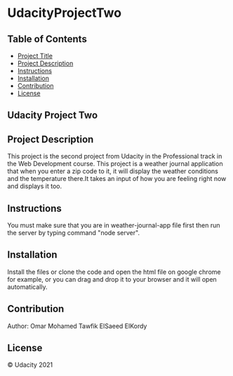 # UdacityProjectTwo
## Table of Contents

- [Project Title](#Udacity-Project-Two)
- [Project Description](#project-description)
- [Instructions](#instructions)
- [Installation](#installation)
- [Contribution](#contribution)
- [License](#license)

## Udacity Project Two

## Project Description

This project is the second project from Udacity in the Professional track in the Web Development course. This project is a weather journal application that when you enter a zip code to it, it will display the weather conditions and the temperature there.It takes an input of how you are feeling right now and displays it too.

## Instructions

You must make sure that you are in weather-journal-app file first then run the server by typing command "node server".

## Installation

Install the files or clone the code and open the html file on google chrome for example, or you can drag and drop it to your browser and it will open automatically.

## Contribution

Author: Omar Mohamed Tawfik ElSaeed ElKordy

## License

&copy; Udacity 2021
